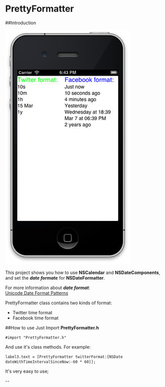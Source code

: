 PrettyFormatter
=========

##Introduction

![screenshot](http://github.com/ch8908/Thousnad2/blob/master/PrettyFormatter/exampleImage.png)

This project shows you how to use **NSCalendar** and **NSDateComponents**, and set the ***date formate*** for **NSDateFormatter**.

For more information about ***date format***:  
[Unicode Date Format Patterns](http://unicode.org/reports/tr35/tr35-6.html#Date_Format_Patterns "Optional Title")

PrettyFormatter class contains two kinds of format:
* Twitter time format
* Facebook time format

##How to use
Just Import **PrettyFormatter.h**

```objc
#import "PrettyFormatter.h"
```


And use it's class methods. For example:
```objc
label3.text = [PrettyFormatter twitterFormat:[NSDate dateWithTimeIntervalSinceNow:-60 * 60]];
```

It's very easy to use;

--

